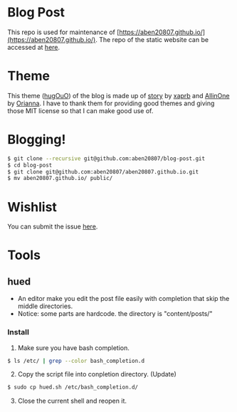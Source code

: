 # Blog Post

This repo is used for maintenance of [https://aben20807.github.io/](https://aben20807.github.io/). The repo of the static website can be accessed at [here](https://github.com/aben20807/aben20807.github.io).

# Theme

This theme ([hugOuO](https://github.com/aben20807/hugOuO)) of the blog is made up of [story](https://github.com/xaprb/story) by [xaprb](https://github.com/xaprb) and [AllinOne](https://github.com/orianna-zzo/AllinOne) by [Orianna](https://github.com/orianna-zzo).
I have to thank them for providing good themes and giving those MIT license so that I can make good use of.

# Blogging!

```bash
$ git clone --recursive git@github.com:aben20807/blog-post.git
$ cd blog-post
$ git clone git@github.com:aben20807/aben20807.github.io.git 
$ mv aben20807.github.io/ public/
```

# Wishlist

You can submit the issue [here](https://github.com/aben20807/blog-post/issues).

# Tools

## hued

+ An editor make you edit the post file easily with completion that skip the middle directories.
+ Notice: some parts are hardcode. the directory is "content/posts/"

### Install

1. Make sure you have bash completion.
```bash
$ ls /etc/ | grep --color bash_completion.d
```
2. Copy the script file into conpletion directory. (Update)
```bash
$ sudo cp hued.sh /etc/bash_completion.d/
```
3. Close the current shell and reopen it.
